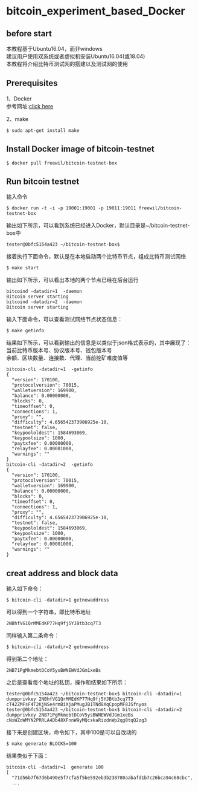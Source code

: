 # bitcoin_experiment_based_Docker
## before start
本教程基于Ubuntu16.04，而非windows  
建议用户使用双系统或者虚拟机安装Ubuntu16.04(或18.04)  
本教程将介绍比特币测试网的搭建以及测试网的使用  

## Prerequisites
1、Docker  
参考网址:[click here](https://www.runoob.com/docker/ubuntu-docker-install.html)  

2、make  
```
$ sudo apt-get install make
```

## Install Docker image of bitcoin-testnet
```
$ docker pull freewil/bitcoin-testnet-box
```

## Run bitcoin testnet
输入命令  
```
$ docker run -t -i -p 19001:19001 -p 19011:19011 freewil/bitcoin-testnet-box
```
输出如下所示，可以看到系统已经进入Docker，默认目录是~/bitcoin-testnet-box中  
```
tester@0bfc5154a423 ~/bitcoin-testnet-box$
```
接着执行下面命令，默认是在本地启动两个比特币节点，组成比特币测试网络  
```
$ make start
```
输出如下所示，可以看出本地的两个节点已经在后台运行  
```
bitcoind -datadir=1  -daemon
Bitcoin server starting
bitcoind -datadir=2  -daemon
Bitcoin server starting
```
输入下面命令，可以查看测试网络节点状态信息：  
```
$ make getinfo
```
结果如下所示，可以看到输出的信息是以类似于json格式表示的，其中展现了：  
当前比特币版本号、协议版本号、钱包版本号  
余额、区块数量、连接数、代理、当前挖矿难度值等  
```
bitcoin-cli -datadir=1  -getinfo
{
  "version": 170100,
  "protocolversion": 70015,
  "walletversion": 169900,
  "balance": 0.00000000,
  "blocks": 0,
  "timeoffset": 0,
  "connections": 1,
  "proxy": "",
  "difficulty": 4.656542373906925e-10,
  "testnet": false,
  "keypoololdest": 1584693069,
  "keypoolsize": 1000,
  "paytxfee": 0.00000000,
  "relayfee": 0.00001000,
  "warnings": ""
}
bitcoin-cli -datadir=2  -getinfo
{
  "version": 170100,
  "protocolversion": 70015,
  "walletversion": 169900,
  "balance": 0.00000000,
  "blocks": 0,
  "timeoffset": 0,
  "connections": 1,
  "proxy": "",
  "difficulty": 4.656542373906925e-10,
  "testnet": false,
  "keypoololdest": 1584693069,
  "keypoolsize": 1000,
  "paytxfee": 0.00000000,
  "relayfee": 0.00001000,
  "warnings": ""
}
```

## creat address and block data
输入如下命令：  
```
$ bitcoin-cli -datadir=1 getnewaddress
```
可以得到一个字符串，即比特币地址  
```
2NBhfVG1QrMMEdKP77Hq9fj5YJBtb3cq7T3
```
同样输入第二条命令：  
```
$ bitcoin-cli -datadir=2 getnewaddress
```
得到第二个地址：  
```
2NB71PgMkmebtDCoV5ysBWNEWVdJGm1xeBs
```
之后是查看每个地址的私钥，操作和结果如下所示：  
```
tester@0bfc5154a423 ~/bitcoin-testnet-box$ bitcoin-cli -datadir=1 dumpprivkey 2NBhfVG1QrMMEdKP77Hq9fj5YJBtb3cq7T3
cT42ZMFsF4T2KjNSe4rmBiXjaPMugJB1TNd8XqCpopMF8JSfnyos
tester@0bfc5154a423 ~/bitcoin-testnet-box$ bitcoin-cli -datadir=2 dumpprivkey 2NB71PgMkmebtDCoV5ysBWNEWVdJGm1xeBs
cNxWZoWMYN2PRRLA4Db48XFnnW9yMQcskaRizdnWp2qg8tqQ2zg3
```
接下来是创建区块，命令如下，其中100是可以自改动的  
```
$ make generate BLOCKS=100
```
结果类似于下面：  
```
bitcoin-cli -datadir=1  generate 100
[
  "71d56b7f67d6b490e5f7cfa5f5be592eb3b238780aabafd1b7c26bca94c68cbc",
  ...
```


```
```
```
```
```
```
```

